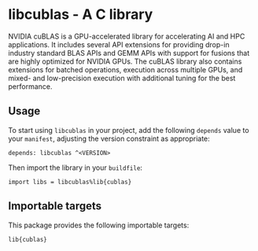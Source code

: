 # libcublas - A C library

NVIDIA cuBLAS is a GPU-accelerated library for accelerating AI and HPC applications.
It includes several API extensions for providing drop-in industry standard BLAS APIs
and GEMM APIs with support for fusions that are highly optimized for NVIDIA GPUs.
The cuBLAS library also contains extensions for batched operations, execution across
multiple GPUs, and mixed- and low-precision execution with additional tuning for the
best performance.

## Usage

To start using `libcublas` in your project, add the following `depends`
value to your `manifest`, adjusting the version constraint as appropriate:

```
depends: libcublas ^<VERSION>
```

Then import the library in your `buildfile`:

```
import libs = libcublas%lib{cublas}
```


## Importable targets

This package provides the following importable targets:

```
lib{cublas}
```
